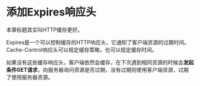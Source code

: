 # 添加Expires响应头

本章标题其实叫HTTP缓存更好。

Expires是一个可以控制缓存的HTTP响应头，它通知了客户端资源的过期时间。Cache-Control响应头可以规定缓存策略，也可以规定缓存时间。

如果没有这些缓存响应头，客户端依然会缓存，在下次遇到相同资源的时候会**发起条件GET请求**，向服务器询问资源是否过期，没有过期则使用客户端资源，过期了使用服务器资源。
